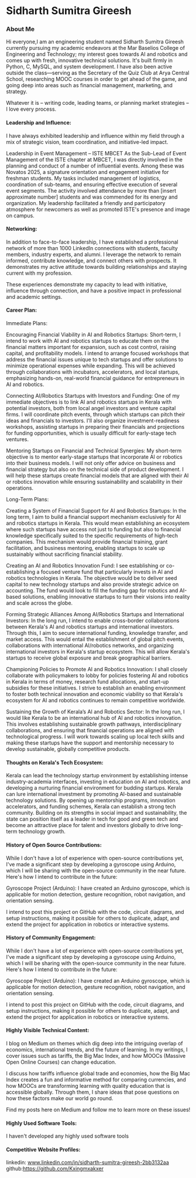 # Sidharth Sumitra Gireesh

### About Me

Hi everyone,I am an engineering student named Sidharth Sumitra Gireesh currently pursuing my academic endeavors at the Mar Baselios College of Engineering and Technology; my interest goes towards AI and robotics and comes up with fresh, innovative technical solutions. It's built firmly in Python, C, MySQL, and system development. I have also been active outside the class—serving as the Secretary of the Quiz Club at Arya Central School, researching MOOC courses in order to get ahead of the game, and going deep into areas such as financial management, marketing, and strategy.

Whatever it is – writing code, leading teams, or planning market strategies – I love every process.



#### Leadership and Influence:

I have always exhibited leadership and influence within my field through a mix of strategic vision, team coordination, and initiative-led impact.

Leadership in Event Management – ISTE MBCET
As the Sub-Lead of Event Management of the ISTE chapter at MBCET, I was directly involved in the planning and conduct of a number of influential events. Among these was Novatos 2025, a signature orientation and engagement initiative for freshman students. My tasks included management of logistics, coordination of sub-teams, and ensuring effective execution of several event segments. The activity involved attendance by more than [insert approximate number] students and was commended for its energy and organization. My leadership facilitated a friendly and participatory atmosphere for newcomers as well as promoted ISTE's presence and image on campus.

#### Networking:
In addition to face-to-face leadership, I have established a professional network of more than 1000 LinkedIn connections with students, faculty members, industry experts, and alumni. I leverage the network to remain informed, contribute knowledge, and connect others with prospects. It demonstrates my active attitude towards building relationships and staying current with my profession.

These experiences demonstrate my capacity to lead with initiative, influence through connection, and have a positive impact in professional and academic settings.

#### Career Plan:
Immediate Plans:

Encouraging Financial Viability in AI and Robotics Startups:
Short-term, I intend to work with AI and robotics startups to educate them on the financial matters important for expansion, such as cost control, raising capital, and profitability models. I intend to arrange focused workshops that address the financial issues unique to tech startups and offer solutions to minimize operational expenses while expanding. This will be achieved through collaborations with incubators, accelerators, and local startups, emphasizing hands-on, real-world financial guidance for entrepreneurs in AI and robotics.

Connecting AI/Robotics Startups with Investors and Funding:
One of my immediate objectives is to link AI and robotics startups in Kerala with potential investors, both from local angel investors and venture capital firms. I will coordinate pitch events, through which startups can pitch their ideas and financials to investors. I'll also organize investment-readiness workshops, assisting startups in preparing their financials and projections for funding opportunities, which is usually difficult for early-stage tech ventures.

Mentoring Startups on Financial and Technical Synergies:
My short-term objective is to mentor early-stage startups that incorporate AI or robotics into their business models. I will not only offer advice on business and financial strategy but also on the technical side of product development. I will help these startups create financial models that are aligned with their AI or robotics innovation while ensuring sustainability and scalability in their operations.

Long-Term Plans:

Creating a System of Financial Support for AI and Robotics Startups:
In the long term, I aim to build a financial support mechanism exclusively for AI and robotics startups in Kerala. This would mean establishing an ecosystem where such startups have access not just to funding but also to financial knowledge specifically suited to the specific requirements of high-tech companies. This mechanism would provide financial training, grant facilitation, and business mentoring, enabling startups to scale up sustainably without sacrificing financial stability.

Creating an AI and Robotics Innovation Fund:
I see establishing or co-establishing a focused venture fund that particularly invests in AI and robotics technologies in Kerala. The objective would be to deliver seed capital to new technology startups and also provide strategic advice on accounting. The fund would look to fill the funding gap for robotics and AI-based solutions, enabling innovative startups to turn their visions into reality and scale across the globe.

Forming Strategic Alliances Among AI/Robotics Startups and International Investors:
In the long run, I intend to enable cross-border collaborations between Kerala's AI and robotics startups and international investors. Through this, I aim to secure international funding, knowledge transfer, and market access. This would entail the establishment of global pitch events, collaborations with international AI/robotics networks, and organizing international investors in Kerala's startup ecosystem. This will allow Kerala's startups to receive global exposure and break geographical barriers.

Championing Policies to Promote AI and Robotics Innovation:
I shall closely collaborate with policymakers to lobby for policies fostering AI and robotics in Kerala in terms of money, research fund allocations, and start-up subsidies for these initiatives. I strive to establish an enabling environment to foster both technical innovation and economic viability so that Kerala's ecosystem for AI and robotics continues to remain competitive worldwide.

Sustaining the Growth of Kerala’s AI and Robotics Sector:
In the long run, I would like Kerala to be an international hub of AI and robotics innovation. This involves establishing sustainable growth pathways, interdisciplinary collaborations, and ensuring that financial operations are aligned with technological progress. I will work towards scaling up local tech skills and making these startups have the support and mentorship necessary to develop sustainable, globally competitive products.

#### Thoughts on Kerala's Tech Ecosystem:

Kerala can lead the technology startup environment by establishing intense industry-academia interfaces, investing in education on AI and robotics, and developing a nurturing financial environment for budding startups. Kerala can lure international investment by promoting AI-based and sustainable technology solutions. By opening up mentorship programs, innovation accelerators, and funding schemes, Kerala can establish a strong tech community. Building on its strengths in social impact and sustainability, the state can position itself as a leader in tech for good and green tech and become an attractive place for talent and investors globally to drive long-term technology growth.

#### History of Open Source Contributions:

 While I don't have a lot of experience with open-source contributions yet, I've made a significant step by developing a gyroscope using Arduino, which I will be sharing with the open-source community in the near future. Here's how I intend to contribute in the future:

Gyroscope Project (Arduino):
I have created an Arduino gyroscope, which is applicable for motion detection, gesture recognition, robot navigation, and orientation sensing.

I intend to post this project on GitHub with the code, circuit diagrams, and setup instructions, making it possible for others to duplicate, adapt, and extend the project for application in robotics or interactive systems.
#### History of Community Engagement:
While I don't have a lot of experience with open-source contributions yet, I've made a significant step by developing a gyroscope using Arduino, which I will be sharing with the open-source community in the near future. Here's how I intend to contribute in the future:

Gyroscope Project (Arduino):
I have created an Arduino gyroscope, which is applicable for motion detection, gesture recognition, robot navigation, and orientation sensing.

I intend to post this project on GitHub with the code, circuit diagrams, and setup instructions, making it possible for others to duplicate, adapt, and extend the project for application in robotics or interactive systems.



#### Highly Visible Technical Content:
I blog on Medium on themes which dig deep into the intriguing overlap of economics, international trends, and the future of learning. In my writings, I cover issues such as tariffs, the Big Mac Index, and how MOOCs (Massive Open Online Courses) can change education.

I discuss how tariffs influence global trade and economies, how the Big Mac Index creates a fun and informative method for comparing currencies, and how MOOCs are transforming learning with quality education that is accessible globally. Through them, I share ideas that pose questions on how these factors make our world go round.

Find my posts here on Medium and follow me to learn more on these issues!



#### Highly Used Software Tools:
I haven't developed any highly used software tools




#### Competitive Website Profiles:
linkedin: www.linkedin.com/in/sidharth-sumitra-gireesh-2bb3132aa
github:https://github.com/Kxingmxakxer



